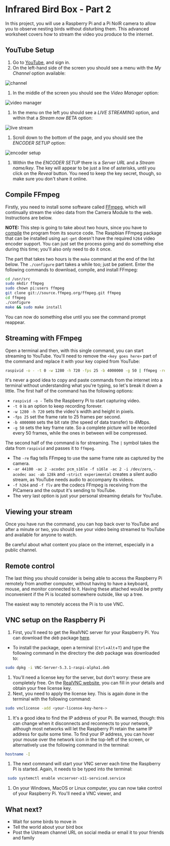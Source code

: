 # Infrared Bird Box - Part 2 

In this project, you will use a Raspberry Pi and a Pi NoIR camera to allow you to observe nesting birds without disturbing them. This advanced worksheet covers how to stream the video you produce to the internet. 

## YouTube Setup

1. Go to [YouTube](https://www.youtube.com/), and sign in.
1. On the left-hand side of the screen you should see a menu with the *My Channel* option available:

  ![channel](images/channel.png)

1. In the middle of the screen you should see the *Video Manager* option:

  ![video manager](images/video-manager.png)

1. In the menu on the left you should see a *LIVE STREAMING* option, and within that a *Stream now BETA* option:

  ![live stream](images/live-stream.png)

1. Scroll down to the bottom of the page, and you should see the *ENCODER SETUP* option:

  ![encoder setup](images/encoder-setup.png)
  
1. Within the the *ENCODER SETUP* there is a *Server URL* and a *Stream name/key*. The key will appear to be just a line of asterisks, until you click on the *Reveal* button. You need to keep the key secret, though, so make sure you don't share it online.

## Compile FFmpeg

Firstly, you need to install some software called [FFmpeg](http://www.ffmpeg.org/), which will continually stream the video data from the Camera Module to the web. Instructions are below.

**NOTE:** This step is going to take about two hours, since you have to [compile](http://en.wikipedia.org/wiki/Compiler) the program from its source code. The Raspbian FFmpeg package that can be installed using `apt-get` doesn't have the required `h264` video encoder support. You can just set the process going and do something else during this time; you'll also only need to do it once.

The part that takes two hours is the `make` command at the end of the list below. The `./configure` part takes a while too; just be patient. Enter the following commands to download, compile, and install FFmpeg:

```bash
cd /usr/src
sudo mkdir ffmpeg
sudo chown pi:users ffmpeg
git clone git://source.ffmpeg.org/ffmpeg.git ffmpeg
cd ffmpeg
./configure
make && sudo make install
```

You can now do something else until you see the command prompt reappear.

## Streaming with FFmpeg

Open a terminal and then, with this single command, you can start streaming to YouTube. You'll need to remove the `<key goes here>` part of the command and replace it with your key copied from YouTube:

``` bash
raspivid -o - -t 0 -w 1280 -h 720 -fps 25 -b 4000000 -g 50 | ffmpeg -re -ar 44100 -ac 2 -acodec pcm_s16le -f s16le -ac 2 -i /dev/zero -f h264 -i - -vcodec copy -acodec aac -ab 128k -g 50 -strict experimental -f flv rtmp://a.rtmp.youtube.com/live2/<key goes here>
```

It's never a good idea to copy and paste commands from the internet into a terminal without understanding what you're typing, so let's break it down a little. The first half of the command has the following options:

- `raspivid -o -` Tells the Raspberry Pi to start capturing video.
- `-t 0` is an option to keep recording forever.
- `-w 1280 -h 720` sets the video's width and height in pixels.
- `-fps 25` set the frame rate to 25 frames per second.
- `-b 4000000` sets the bit rate (the speed of data transfer) to 4Mbps.
- `-g 50` sets the key frame rate. So a complete picture will be recorded every 50 frames, while the ones in between will be compressed.

The second half of the command is for streaming. The `|` symbol takes the data from `raspivid` and passes it to `ffmpeg`.

- The `-re` flag tells FFmpeg to use the same frame rate as captured by the camera.
- `-ar 44100 -ac 2 -acodec pcm_s16le -f s16le -ac 2 -i /dev/zero`, `-acodec aac -ab 128k` and `-strict experimental` creates a silent audio stream, as YouTube needs audio to accompany its videos.
- `-f h264` and `-f flv` are the codecs FFmpeg is receiving from the PiCamera and the output it's sending to YouTube.
- The very last option is just your personal streaming details for YouTube.

## Viewing your stream

Once you have run the command, you can hop back over to YouTube and after a minute or two, you should see your video being streamed to YouTube and available for anyone to watch.

Be careful about what content you place on the internet, especially in a public channel.

## Remote control

The last thing you should consider is being able to access the Raspberry Pi remotely from another computer, without having to have a keyboard, mouse, and monitor connected to it. Having these attached would be pretty inconvenient if the Pi is located somewhere outside, like up a tree.

The easiest way to remotely access the Pi is to use VNC.

## VNC setup on the Raspberry Pi

1. First, you'll need to get the RealVNC server for your Raspberry Pi. You can download the *deb* package [here](https://github.com/RealVNC/raspi-preview/releases/download/5.3.1.18206/VNC-Server-5.3.1-raspi-alpha1.deb).
- To install the package, open a terminal (`Ctrl`+`Alt`+`T`) and type the following command in the directory the *deb* package was downloaded to:

``` bash
sudo dpkg -i VNC-Server-5.3.1-raspi-alpha1.deb
```

1. You'll need a license key for the server, but don't worry: these are completely free. On the [RealVNC website](https://www.realvnc.com/purchase/activate/), you can fill in your details and obtain your free license key.
1. Next, you need to apply the license key. This is again done in the terminal with the following command:

``` bash
sudo vnclicense -add <your-license-key-here->
```

1. It's a good idea to find the IP address of your Pi. Be warned, though: this can change when it disconnects and reconnects to your network, although most networks will let the Raspberry Pi retain the same IP address for quite some time. To find your IP address, you can hover your mouse over the network icon in the top-left of the screen, or alternatively use the following command in the terminal:

``` bash
hostname -I
```

1. The next command will start your VNC server each time the Raspberry Pi is started. Again, it needs to be typed into the terminal:

``` bash
 sudo systemctl enable vncserver-x11-serviced.service
```

1. On your Windows, MacOS or Linux computer, you can now take control of your Raspberry Pi. You'll need a VNC viewer, and 

## What next?

- Wait for some birds to move in
- Tell the world about your bird box
- Post the Ustream channel URL on social media or email it to your friends and family
